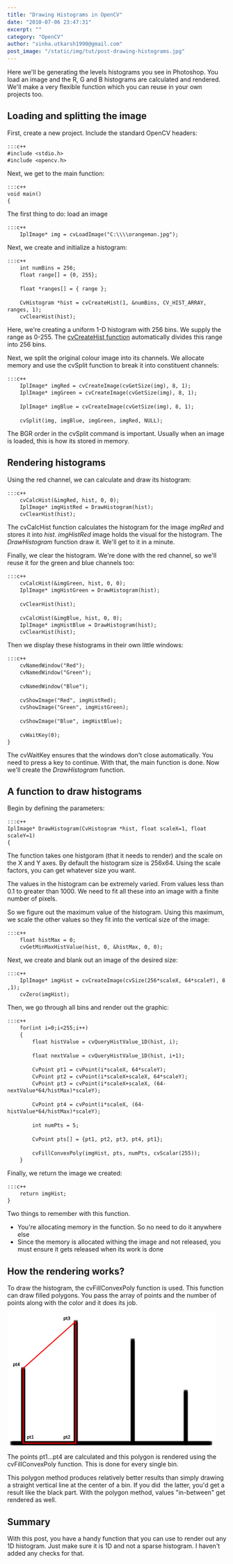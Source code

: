 ```yaml
---
title: "Drawing Histograms in OpenCV"
date: "2010-07-06 23:47:31"
excerpt: ""
category: "OpenCV"
author: "sinha.utkarsh1990@gmail.com"
post_image: "/static/img/tut/post-drawing-histograms.jpg"
---
```


Here we'll be generating the levels histograms you see in Photoshop. You load an image and the R, G and B histograms are calculated and rendered. We'll make a very flexible function which you can reuse in your own projects too. 

## Loading and splitting the image

First, create a new project. Include the standard OpenCV headers: 
    
    :::c++
    #include <stdio.h>
    #include <opencv.h>

Next, we get to the main function: 
    
    
    :::c++
    void main()
    {

The first thing to do: load an image 
    
    
    :::c++
        IplImage* img = cvLoadImage("C:\\\\orangeman.jpg");

Next, we create and initialize a histogram: 
    
    
    :::c++
        int numBins = 256;
        float range[] = {0, 255};
    
        float *ranges[] = { range };
    
        CvHistogram *hist = cvCreateHist(1, &numBins, CV_HIST_ARRAY, ranges, 1);
        cvClearHist(hist);

Here, we're creating a uniform 1-D histogram with 256 bins. We supply the range as 0-255. The [cvCreateHist function](/tutorials/histograms-with-functions-of-opencv/) automatically divides this range into 256 bins.

Next, we split the original colour image into its channels. We allocate memory and use the cvSplit function to break it into constituent channels: 
    
    
    :::c++
        IplImage* imgRed = cvCreateImage(cvGetSize(img), 8, 1);
        IplImage* imgGreen = cvCreateImage(cvGetSize(img), 8, 1);
    
        IplImage* imgBlue = cvCreateImage(cvGetSize(img), 8, 1);
    
        cvSplit(img, imgBlue, imgGreen, imgRed, NULL);

The BGR order in the cvSplit command is important. Usually when an image is loaded, this is how its stored in memory. 

## Rendering histograms

Using the red channel, we can calculate and draw its histogram: 
    
    
    :::c++
        cvCalcHist(&imgRed, hist, 0, 0);
        IplImage* imgHistRed = DrawHistogram(hist);
        cvClearHist(hist);

The cvCalcHist function calculates the histogram for the image _imgRed_ and stores it into _hist_. _imgHistRed_ image holds the visual for the histogram. The _DrawHistogram_ function draw it. We'll get to it in a minute.

Finally, we clear the histogram. We're done with the red channel, so we'll reuse it for the green and blue channels too: 
    
    
    :::c++
        cvCalcHist(&imgGreen, hist, 0, 0);
        IplImage* imgHistGreen = DrawHistogram(hist);
    
        cvClearHist(hist);
    
        cvCalcHist(&imgBlue, hist, 0, 0);
        IplImage* imgHistBlue = DrawHistogram(hist);
        cvClearHist(hist);

Then we display these histograms in their own little windows: 
    
    
    :::c++
        cvNamedWindow("Red");
        cvNamedWindow("Green");
    
        cvNamedWindow("Blue");
    
        cvShowImage("Red", imgHistRed);
        cvShowImage("Green", imgHistGreen);
    
        cvShowImage("Blue", imgHistBlue);
    
        cvWaitKey(0);
    }

The cvWaitKey ensures that the windows don't close automatically. You need to press a key to continue. With that, the main function is done. Now we'll create the _DrawHistogram_ function. 

## A function to draw histograms

Begin by defining the parameters: 
    
    
    :::c++
    IplImage* DrawHistogram(CvHistogram *hist, float scaleX=1, float scaleY=1) 
    {

The function takes one histgoram (that it needs to render) and the scale on the X and Y axes. By default the histogram size is 256x64. Using the scale factors, you can get whatever size you want.

The values in the histogram can be extremely varied. From values less than 0.1 to greater than 1000. We need to fit all these into an image with a finite number of pixels.

So we figure out the maximum value of the histogram. Using this maximum, we scale the other values so they fit into the vertical size of the image: 
    
    
    :::c++
        float histMax = 0;
        cvGetMinMaxHistValue(hist, 0, &histMax, 0, 0);

Next, we create and blank out an image of the desired size: 
    
    
    :::c++
        IplImage* imgHist = cvCreateImage(cvSize(256*scaleX, 64*scaleY), 8 ,1);
        cvZero(imgHist);

Then, we go through all bins and render out the graphic: 
    
    
    :::c++
        for(int i=0;i<255;i++)
        {
            float histValue = cvQueryHistValue_1D(hist, i);
    
            float nextValue = cvQueryHistValue_1D(hist, i+1);
    
            CvPoint pt1 = cvPoint(i*scaleX, 64*scaleY);
            CvPoint pt2 = cvPoint(i*scaleX+scaleX, 64*scaleY);
            CvPoint pt3 = cvPoint(i*scaleX+scaleX, (64-nextValue*64/histMax)*scaleY);
    
            CvPoint pt4 = cvPoint(i*scaleX, (64-histValue*64/histMax)*scaleY);
    
            int numPts = 5;
    
            CvPoint pts[] = {pt1, pt2, pt3, pt4, pt1};
    
            cvFillConvexPoly(imgHist, pts, numPts, cvScalar(255));
        }

Finally, we return the image we created: 
    
    
    :::c++
        return imgHist;
    }

Two things to remember with this function. 

  * You're allocating memory in the function. So no need to do it anywhere else
  * Since the memory is allocated withing the image and not released, you must ensure it gets released when its work is done

## How the rendering works?

To draw the histogram, the cvFillConvexPoly function is used. This function can draw filled polygons. You pass the array of points and the number of points along with the color and it does its job.

![The polygon used to render the histogram](/static/img/tut/hist-rendering.jpg)The points pt1...pt4 are calculated and this polygon is rendered using the cvFillConvexPoly function. This is done for every single bin.

This polygon method produces relatively better results than simply drawing a straight vertical line at the center of a bin. If you did  the latter, you'd get a result like the black part. With the polygon method, values "in-between" get rendered as well. 

## Summary

With this post, you have a handy function that you can use to render out any 1D histogram. Just make sure it is 1D and not a sparse histogram. I haven't added any checks for that.
